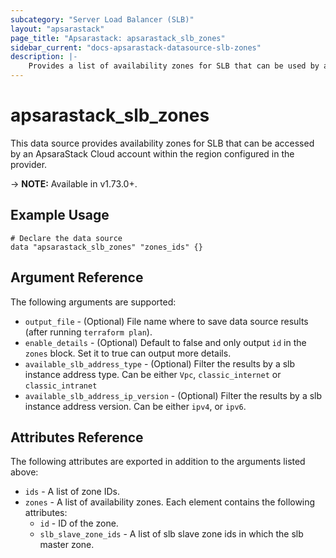 ```yaml
---
subcategory: "Server Load Balancer (SLB)"
layout: "apsarastack"
page_title: "Apsarastack: apsarastack_slb_zones"
sidebar_current: "docs-apsarastack-datasource-slb-zones"
description: |-
    Provides a list of availability zones for SLB that can be used by an ApsaraStack Cloud account.
---
```


# apsarastack\_slb\_zones

This data source provides availability zones for SLB that can be accessed by an ApsaraStack Cloud account within the region configured in the provider.

-> **NOTE:** Available in v1.73.0+.

## Example Usage

```
# Declare the data source
data "apsarastack_slb_zones" "zones_ids" {}
```

## Argument Reference

The following arguments are supported:

* `output_file` - (Optional) File name where to save data source results (after running `terraform plan`).
* `enable_details` - (Optional) Default to false and only output `id` in the `zones` block. Set it to true can output more details.
* `available_slb_address_type` - (Optional) Filter the results by a slb instance address type. Can be either `Vpc`, `classic_internet` or `classic_intranet`
* `available_slb_address_ip_version` - (Optional) Filter the results by a slb instance address version. Can be either `ipv4`, or `ipv6`.

## Attributes Reference

The following attributes are exported in addition to the arguments listed above:

* `ids` - A list of zone IDs.
* `zones` - A list of availability zones. Each element contains the following attributes:
  * `id` - ID of the zone.
  * `slb_slave_zone_ids` - A list of slb slave zone ids in which the slb master zone.

